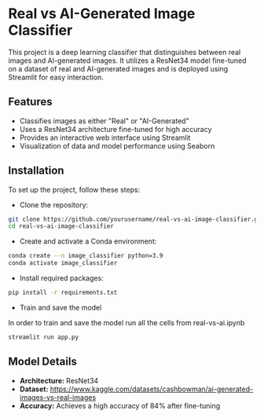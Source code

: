 
# Real vs AI-Generated Image Classifier

This project is a deep learning classifier that distinguishes between real images and AI-generated images. It utilizes a ResNet34 model fine-tuned on a dataset of real and AI-generated images and is deployed using Streamlit for easy interaction.


## Features

- Classifies images as either "Real" or "AI-Generated"
- Uses a ResNet34 architecture fine-tuned for high accuracy
- Provides an interactive web interface using Streamlit
- Visualization of data and model performance using Seaborn


## Installation

To set up the project, follow these steps:

- Clone the repository:

```bash
git clone https://github.com/yourusername/real-vs-ai-image-classifier.git
cd real-vs-ai-image-classifier
```

- Create and activate a Conda environment:

```bash
conda create --n image_classifier python=3.9
conda activate image_classifier
```

- Install required packages:

```bash
pip install -r requirements.txt
```
- Train and save the model

In order to train and save the model run all the cells from real-vs-ai.ipynb

```bash
streamlit run app.py
```


## Model Details

- **Architecture:** ResNet34
- **Dataset:** https://www.kaggle.com/datasets/cashbowman/ai-generated-images-vs-real-images
- **Accuracy:** Achieves a high accuracy of 84% after fine-tuning